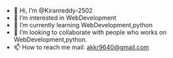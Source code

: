 - 👋 Hi, I’m @Kiranreddy-2502
- 👀 I’m interested in WebDevelopment
- 🌱 I’m currently learning WebDevelopment,python
- 💞️ I’m looking to collaborate with people who works on WebDevelopment,python.
- 📫 How to reach me mail: akkr9640@gmail.com

<!---
Kiranreddy-2502/Kiranreddy-2502 is a ✨ special ✨ repository because its `README.md` (this file) appears on your GitHub profile.
You can click the Preview link to take a look at your changes.
--->
